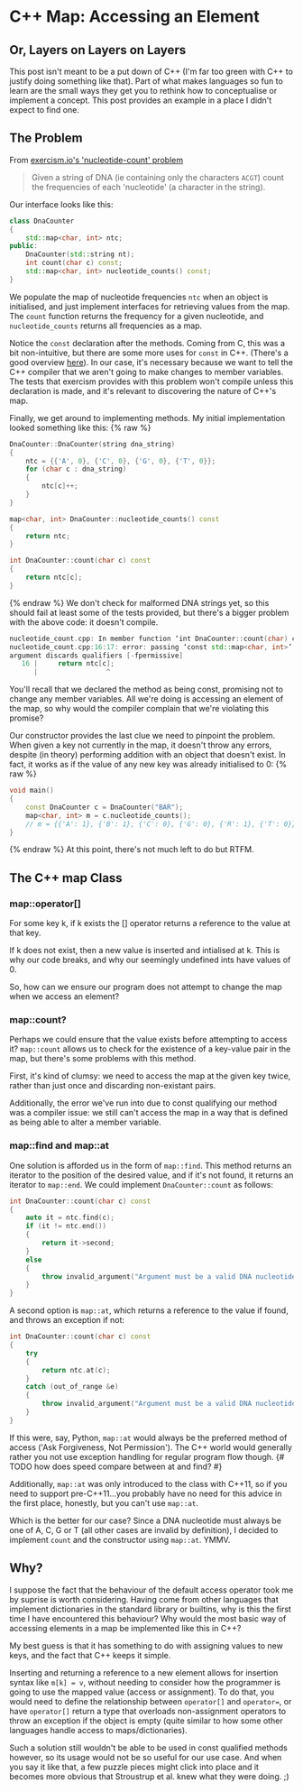 # C++ Map: Accessing an Element
## Or, Layers on Layers on Layers

This post isn't meant to be a put down of C++ (I'm far too green with C++ to
justify doing something like that).
Part of what makes languages so fun to learn are the small ways
they get you to rethink how to conceptualise or implement a concept. This post
provides an example in a place I didn't expect to find one.

## The Problem

From [exercism.io's 'nucleotide-count' problem](https://exercism.io/tracks/cpp/exercises/nucleotide-count)
> Given a string of DNA (ie containing only the characters `ACGT`) count the
frequencies of each 'nucleotide' (a character in the string).

Our interface looks like this:
```c++
class DnaCounter
{
    std::map<char, int> ntc;
public:
    DnaCounter(std::string nt);
    int count(char c) const;
    std::map<char, int> nucleotide_counts() const;
}
```
We populate the map of nucleotide frequencies `ntc` when an object is
initialised, and just implement interfaces for retrieving values from the map.
The `count` function returns the frequency for a given nucleotide, and
`nucleotide_counts` returns all frequencies as a map.

Notice the `const` declaration after the methods. Coming from C,
this was a bit non-intuitive, but there are some more uses for `const` in C++.
(There's a good overview [here](http://duramecho.com/ComputerInformation/WhyHowCppConst.html)).
In our case, it's necessary because we want to tell the C++ compiler that we
aren't going to make changes to member variables. The tests that exercism
provides with this problem won't compile unless this declaration is made, and
it's relevant to discovering the nature of C++'s map.

Finally, we get around to implementing methods. My initial implementation
looked something like this:
{% raw %}
```c++
DnaCounter::DnaCounter(string dna_string)
{
    ntc = {{'A', 0}, {'C', 0}, {'G', 0}, {'T', 0}};
    for (char c : dna_string)
    {
        ntc[c]++;
    }
}

map<char, int> DnaCounter::nucleotide_counts() const
{
    return ntc;
}

int DnaCounter::count(char c) const
{
    return ntc[c];
}
```
{% endraw %}
We don't check for malformed DNA strings yet, so this should fail at least some
of the tests provided, but there's a bigger problem with the above code: it
doesn't compile.

```c++
nucleotide_count.cpp: In member function ‘int DnaCounter::count(char) const’:
nucleotide_count.cpp:16:17: error: passing ‘const std::map<char, int>’ as ‘this’
argument discards qualifiers [-fpermissive]
   16 |     return ntc[c];
      |                 ^
```

You'll recall that we declared the method as being const, promising not to
change any member variables. All we're doing is accessing an element of the
map, so why would the compiler complain that we're violating this promise?

Our constructor provides the last clue we need to pinpoint the problem. When
given a key not currently in the map, it doesn't throw any errors, despite (in
theory) performing addition with an object that doesn't exist. In fact, it
works as if the value of any new key was already initialised to 0:
{% raw %}
```c++
void main()
{
    const DnaCounter c = DnaCounter("BAR");
    map<char, int> m = c.nucleotide_counts();
    // m = {{'A': 1}, {'B': 1}, {'C': 0}, {'G': 0}, {'R': 1}, {'T': 0}}
}
```
{% endraw %}
At this point, there's not much left to do but RTFM.

## The C++ map Class
### map::operator[]

For some key k, if k exists the \[\] operator returns a reference to the value at
that key.

If k does not exist, then a new value is inserted and intialised at k. This is
why our code breaks, and why our seemingly undefined ints have values of 0.

So, how can we ensure our program does not attempt to change the map when we
access an element?

### map::count?

Perhaps we could ensure that the value exists before attempting to access it?
`map::count` allows us to check for the existence of a key-value pair in the
map, but there's some problems with this method.

First, it's kind of clumsy: we need to access the map at the given key twice,
rather than just once and discarding non-existant pairs.

Additionally, the error we've run into due to const qualifying our method was a
compiler issue: we still can't access the map in a way that is defined as being
able to alter a member variable.

### map::find and map::at

One solution is afforded us in the form of `map::find`. This method returns an
iterator to the position of the desired value, and if it's not found, it
returns an iterator to `map::end`. We could implement `DnaCounter::count` as
follows:
```c++
int DnaCounter::count(char c) const
{
    auto it = ntc.find(c);
    if (it != ntc.end())
    {
        return it->second;
    }
    else
    {
        throw invalid_argument("Argument must be a valid DNA nucleotide.");
    }
}
```
A second option is `map::at`, which returns a reference to the value if found,
and throws an exception if not:
```c++
int DnaCounter::count(char c) const
{
    try
    {
        return ntc.at(c);
    }
    catch (out_of_range &e)
    {
        throw invalid_argument("Argument must be a valid DNA nucleotide.");
    }
}
```

If this were, say, Python, `map::at` would always be the preferred method
of access ('Ask Forgiveness, Not Permission'). The C++ world would generally
rather you not use exception handling for regular program flow though.
{# TODO how does speed compare between at and find? #}

Additionally, `map::at` was only introduced to the class with C++11, so if you
need to support pre-C++11...you probably have no need for this advice in the
first place, honestly, but you can't use `map::at`.

Which is the better for our case? Since a DNA nucleotide must always be one of
A, C, G or T (all other cases are invalid by definition), I decided to
implement `count` and the constructor using `map::at`. YMMV.

## Why?

I suppose the fact that the behaviour of the default access operator took me
by suprise is worth considering. Having come from other languages that
implement dictionaries in the standard library or builtins, why is this the
first time I have encountered this behaviour? Why would the most basic way of
accessing elements in a map be implemented like this in C++?

My best guess is that it has something to do with assigning values to new keys,
and the fact that C++ keeps it simple.

Inserting and returning a reference to a new element allows for insertion
syntax like `m[k] = v`, without needing to consider how the programmer is
going to use the mapped value (access or assignment). To do that, you would
need to define the relationship between `operator[]` and `operator=`, or have
`operator[]` return a type that overloads non-assignment operators to throw an
exception if the object is empty (quite similar to how some other languages
handle access to maps/dictionaries).

Such a solution still wouldn't be able to be used in const qualified methods
however, so its usage would not be so useful for our use case. And when you say
it like that, a few puzzle pieces might click into place and it becomes
more obvious that Stroustrup et al. knew what they were doing. ;)
